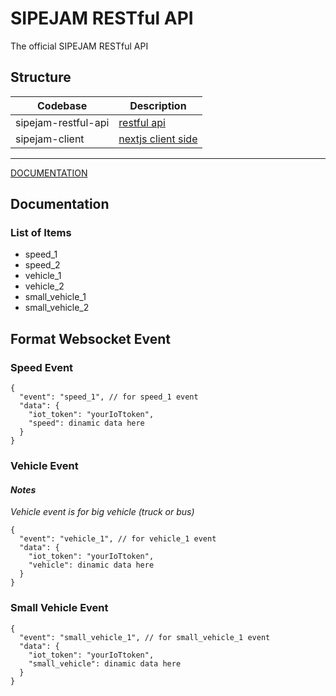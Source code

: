 # **SIPEJAM RESTful API**
The official  SIPEJAM RESTful API

## **Structure**
| Codebase | Description |
| -------- | ----------- |
| sipejam-restful-api | [restful api](https://github.com/harisspace/sipejam-restful-api) |
| sipejam-client | [nextjs client side](https://github.com/harisspace/sipejam-client) |

---

[DOCUMENTATION](#documentation)

## Documentation

### List of Items

- speed_1
- speed_2
- vehicle_1
- vehicle_2
- small_vehicle_1
- small_vehicle_2

## Format Websocket Event

### **Speed Event**

```
{
  "event": "speed_1", // for speed_1 event
  "data": {
    "iot_token": "yourIoTtoken",
    "speed": dinamic data here
  }
}
```

### **Vehicle Event**
#### ***Notes***
*Vehicle event is for big vehicle (truck or bus)*

```
{
  "event": "vehicle_1", // for vehicle_1 event
  "data": {
    "iot_token": "yourIoTtoken",
    "vehicle": dinamic data here
  }
}
```

### **Small Vehicle Event**

```
{
  "event": "small_vehicle_1", // for small_vehicle_1 event
  "data": {
    "iot_token": "yourIoTtoken",
    "small_vehicle": dinamic data here
  }
}
```
